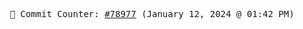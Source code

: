 <p align="center">
    <samp>
        📮 Commit Counter: <a href="https://github.com/Javascript-void0/Javascript-void0/commits/main">#78977</a> (January 12, 2024 @ 01:42 PM)
    </samp>
</p>
